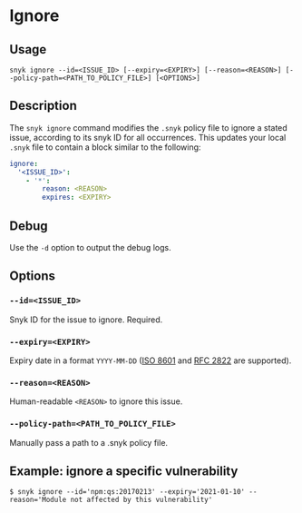 # Ignore

## Usage

`snyk ignore --id=<ISSUE_ID> [--expiry=<EXPIRY>] [--reason=<REASON>] [--policy-path=<PATH_TO_POLICY_FILE>] [<OPTIONS>]`

## Description

The `snyk ignore` command modifies the `.snyk` policy file to ignore a stated issue, according to its snyk ID for all occurrences. This updates your local `.snyk` file to contain a block similar to the following:

```yaml
ignore:
  '<ISSUE_ID>':
    - '*':
        reason: <REASON>
        expires: <EXPIRY>
```

## Debug

Use the `-d` option to output the debug logs.

## Options

### `--id=<ISSUE_ID>`

Snyk ID for the issue to ignore. Required.

### `--expiry=<EXPIRY>`

Expiry date in a format `YYYY-MM-DD` ([ISO 8601](https://www.iso.org/iso-8601-date-and-time-format.html) and [RFC 2822](https://tools.ietf.org/html/rfc2822) are supported).

### `--reason=<REASON>`

Human-readable `<REASON>` to ignore this issue.

### `--policy-path=<PATH_TO_POLICY_FILE>`

Manually pass a path to a .snyk policy file.

## Example: ignore a specific vulnerability

`$ snyk ignore --id='npm:qs:20170213' --expiry='2021-01-10' --reason='Module not affected by this vulnerability'`
